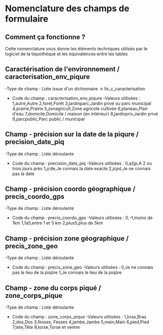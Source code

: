  # Nomenclature des champs de formulaire

## Comment ça fonctionne ?
Cette nomenclature vous donne les éléments techniques utilisés par le logiciel de la tiquothèque et les équivalences entre les tables

## Caractérisation de l'environnement / caracterisation_env_piqure
-Type de champ : Liste issue d'un dictionnaire → llx_c_caracterisation
- Code du champ : caracterisation_env_piqure
-Valeurs utilisées :
1,autre,Autre
2,foret,Forêt
3,jardinparc,Jardin privé ou parc municipal
4,prairie,Prairie
5,zonagricult,Zone agricole cultivée
6,planeau,Plan d'eau
7,domicile,Domicile / maison (en intérieur)
8,jardinpriv,Jardin privé
9,parcpublic,Parc public / municipal

## Champ - précision sur la date de la piqure / precision_date_piq
-Type de champ : Liste déroulante
- Code du champ : precision_date_piq
-Valeurs utilisées :
0,a2jp,A 2 ou trois jours près
1,jcde,Je connais la date exacte
2,jcpd,Je ne connais pas la date

## Champ - précision coordo géographique / precis_coordo_gps
-Type de champ : Liste déroulante
- Code du champ : precis_coordo_gps
-Valeurs utilisées :
0,-1,moins de 1km
1,1a5,entre 1 et 5 km
2,plus5,plus de 5km 

## Champ - précision zone géographique / precis_zone_geo
-Type de champ : Liste déroulante
- Code du champ : precis_zone_geo
-Valeurs utilisées :
0,Je ne connais pas le lieu de la piqûre
1,Je connais le lieu de la piqûre


## Champ - zone du corps piqué / zone_corps_pique
-Type de champ : Liste déroulante
- Code du champ : zone_corps_pique
-Valeurs utilisées :
1,bras,Bras
2,dos,Dos
3,fesses, Fesses
4,jambe,Jambe
5,main,Main
6,pied,Pied
7,tete,Tête
8,torse,Torse et ventre


